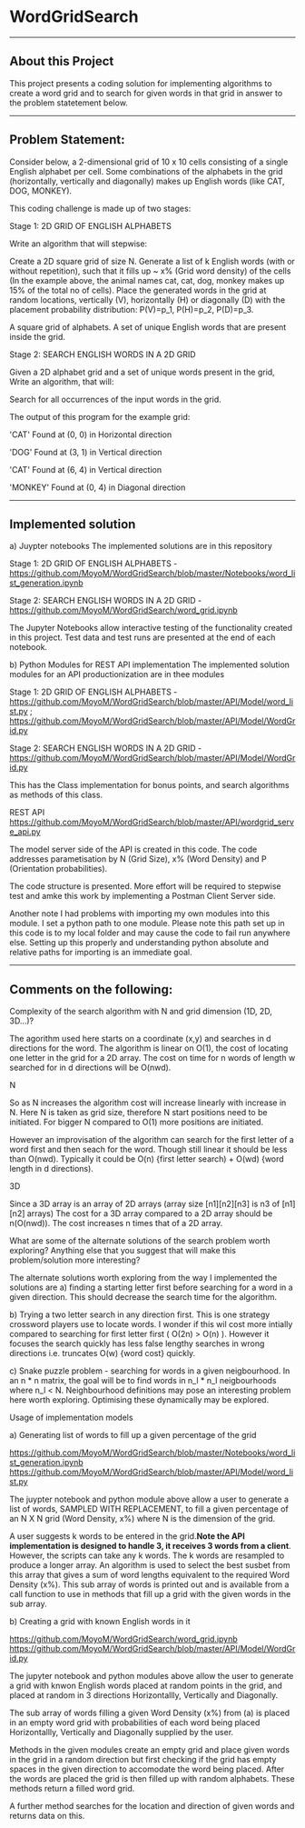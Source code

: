 # WordGridSearch
-------------------------
About this Project
-------------------------
This project presents a coding solution for implementing algorithms to create a word grid and to search for given words in that grid in answer to the problem statetement below.

-------------------------
Problem Statement:
-------------------------

Consider below, a 2-dimensional grid of 10 x 10 cells consisting of a single English alphabet per cell. Some combinations of the alphabets in the grid (horizontally, vertically and diagonally) makes up English words (like CAT, DOG, MONKEY).


This coding challenge is made up of two stages:

Stage 1: 2D GRID OF ENGLISH ALPHABETS

Write an algorithm that will stepwise:


Create a 2D square grid of size N.
Generate a list of k English words (with or without repetition), such that it fills up ~ x% (Grid word density) of the cells (In the example above, the animal names cat, cat, dog, monkey makes up 15% of the total no of cells).
Place the generated words in the grid at random locations, vertically (V), horizontally (H) or diagonally (D) with the placement probability distribution: P(V)=p_1, P(H)=p_2, P(D)=p_3.

A square grid of alphabets.
A set of unique English words that are present inside the grid.


Stage 2: SEARCH ENGLISH WORDS IN A 2D GRID

Given a 2D alphabet grid and a set of unique words present in the grid, Write an algorithm, that will:

Search for all occurrences of the input words in the grid.

The output of this program for the example grid:

'CAT' Found at (0, 0) in Horizontal direction

'DOG' Found at (3, 1) in Vertical direction

'CAT' Found at (6, 4) in Vertical direction

'MONKEY' Found at (0, 4) in Diagonal direction

------------------------------------------------
Implemented solution
------------------------------------------------
a) Juypter notebooks
The implemented solutions are in this repository

Stage 1: 2D GRID OF ENGLISH ALPHABETS -
https://github.com/MoyoM/WordGridSearch/blob/master/Notebooks/word_list_generation.ipynb

Stage 2: SEARCH ENGLISH WORDS IN A 2D GRID - 
https://github.com/MoyoM/WordGridSearch/word_grid.ipynb

The Jupyter Notebooks allow interactive testing of the functionality created in this project. Test data and test runs
are presented at the end of each notebook.


b) Python Modules for REST API implementation
The implemented solution modules for an API productionization are in thee modules

Stage 1: 2D GRID OF ENGLISH ALPHABETS - 
https://github.com/MoyoM/WordGridSearch/blob/master/API/Model/word_list.py ;
https://github.com/MoyoM/WordGridSearch/blob/master/API/Model/WordGrid.py

Stage 2: SEARCH ENGLISH WORDS IN A 2D GRID -
https://github.com/MoyoM/WordGridSearch/blob/master/API/Model/WordGrid.py

This has the Class implementation for bonus points, and search algorithms as methods of this class.


REST API
https://github.com/MoyoM/WordGridSearch/blob/master/API/wordgrid_serve_api.py

The model server side of the API is created in this code. The code addresses parametisation by N (Grid Size),
x% (Word Density) and P (Orientation probabilities).

The code structure is presented. More effort will be required to stepwise test and amke this work by implementing a
Postman Client Server side.

Another note I had problems with importing my own modules into this module. I set a python path to one module.
Please note this path set up in this code is to my local folder and may cause the code to fail run anywhere else. 
Setting up this properly and understanding python absolute and relative paths for importing is an immediate goal.

-------------------------
Comments on the following:
-------------------------

Complexity of the search algorithm with N and grid dimension (1D, 2D, 3D...)?

The agorithm used here starts on a coordinate (x,y) and searches in d directions
for the word. The algorithm is linear on O(1), the cost of locating one letter in the grid for 
a 2D array. The cost on time for n words of length w searched for in d directions will be O(nwd).

N

So as N increases the algorithm cost will increase linearly with increase in N. Here N is taken 
as grid size, therefore N start positions need to be initiated. For bigger N compared to O(1) 
more positions are initiated. 

However an improvisation of the algorithm can search for the first letter of a word first and then 
seach for the word. Though still linear it should be less than O(nwd). Typically it could
be O(n) {first letter search) + O(wd) {word length in d directions).

3D

Since a 3D array is an array of 2D arrays (array size [n1][n2][n3] is n3 of [n1][n2] arrays)
The cost for a 3D array compared to a 2D array should be n(O(nwd)). The cost increases n times
that of a 2D array.



What are some of the alternate solutions of the search problem worth exploring?
Anything else that you suggest that will make this problem/solution more interesting?

The alternate solutions worth exploring from the way I implemented the solutions are
a) finding a starting letter first before searching for a word in a given direction.
This should decrease the search time for the algorithm.

b) Trying a two letter search in any direction first. This is one strategy crossword players
use to locate words. I wonder if this wil cost more intially compared to searching
for first letter first ( O(2n) > O(n) ). However it focuses the search quickly has less false
lengthy searches in wrong directions  i.e. truncates O(w) {word cost} quickly.

c) Snake puzzle problem - searching for words in a given neigbourhood. In an n * n matrix, the goal
will be to find  words in n_l * n_l neigbourhoods where n_l < N. Neighbourhood definitions may 
pose an interesting problem here worth exploring. Optimising these dynamically may be explored.


Usage of implementation models

a) Generating list of words to fill up a given percentage of the grid

https://github.com/MoyoM/WordGridSearch/blob/master/Notebooks/word_list_generation.ipynb
https://github.com/MoyoM/WordGridSearch/blob/master/API/Model/word_list.py

The juypter notebook and python module above allow a user to generate  a list of words,
SAMPLED WITH REPLACEMENT, to fill a given percentage of an N X N grid (Word Density, x%) where N is 
the dimension of the grid.

A user suggests k words to be entered in the grid.**Note the API implementation is designed to handle 3,
it receives 3 words from a client**. However, the scripts can take any k words. The k words are resampled 
to produce a longer array. An algorithm is used to select the best susbet from this array that gives
a sum of word lengths equivalent to the required Word Density (x%). This sub array of words is 
printed out and is available from a call function to use in methods that fill up a grid with the
given words in the sub array.

b) Creating a grid with known English words in it

https://github.com/MoyoM/WordGridSearch/word_grid.ipynb
https://github.com/MoyoM/WordGridSearch/blob/master/API/Model/WordGrid.py

The jupyter notebook and python modules above allow the user to generate a grid with knwon English words
placed at random points in the grid, and placed at random in 3 directions Horizontallly, Vertically and 
Diagonally.

The sub array of words filling a given Word Density (x%) from (a) is placed in an empty word grid with
probabilities of each word being placed Horizontallly, Vertically and Diagonally supplied by the user. 

Methods in the given modules create an empty grid and place given words in the grid in a random direction
but first checking if the grid has empty spaces in the given direction to accomodate the word being placed.
After the words are placed the grid is then filled up with random alphabets. These methods return a filled
word grid.

A further method searches for the location and direction of given words and returns data on this.


